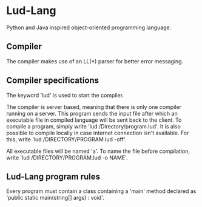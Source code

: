 # Lud-Lang
Python and Java inspired object-oriented programming language.

## Compiler
The compiler makes use of an LL(*) parser for better error messaging.

## Compiler specifications
The keyword 'lud' is used to start the compiler.

The compiler is server based, meaning that there is only one compiler running on a server. This program sends the input file after which an executable file in compiled language will be sent back to the client.
To compile a program, simply write 'lud /Directory/program.lud'. It is also possible to compile locally in case internet connection isn't available. For this, write 'lud /DIRECTORY/PROGRAM.lud -off'.

All executable files will be named 'a'. To name the file before compilation, write 'lud /DIRECTORY/PROGRAM.lud -o NAME'.

## Lud-Lang program rules
Every program must contain a class containing a 'main' method declared as 'public static main(string[] args) : void'.
